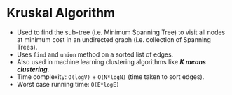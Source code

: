 # Kruskal Algorithm

* Used to find the sub-tree (i.e. Minimum Spanning Tree) to visit all nodes at minimum cost in an undirected graph (i.e. collection of Spanning Trees).
* Uses `find` and `union` method on a sorted list of edges.
* Also used in machine learning clustering algorithms like ***K means clustering***.
* Time complexity: `O(logV)` + `O(N*logN)` (time taken to sort edges).
* Worst case running time: `O(E*logE)`